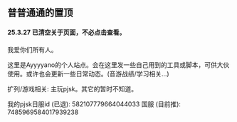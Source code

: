 ## 普普通通的置顶
#### 25.3.27 已清空关于页面，不必点击查看。

我爱你们所有人。

这里是Ayyyyano的个人站点。会在这里发一些自己用到的工具或脚本，可供大伙使用。或许也会更新一些日常动态。(音游战绩/学习相关…)

扩列/游戏相关: 主玩pjsk。其它的暂时不知道。

我的pjsk日服id (已退): 582107779664044033
国服 (目前推): 7485969584017939238